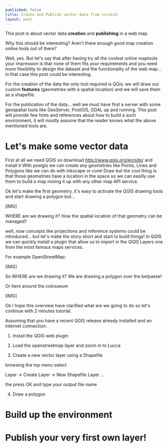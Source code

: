 ```yaml
---
published: false
title: Create and Publish vector data from scratch
layout: post
---
```

This post is about vector data **creation** and **publishing** in a web map.

Why this should be interesting? Aren't there enough good map creation online tools out of there?

Well, yes. But let's say that after having try all the coolest online maptools your impression is that none of them fits your requirements and you need more flexibility to design the dataset and the functionality of the web map... in that case this post could be interesting.

For the creation of the data the only tool required is QGis: we will draw our custom **features** (geometries with a spatial location) and we will save them as a shapefile.

For the publication of the data... well we must have first a server with some geospatial tools like GeoServer, PostGIS, GDAL up and running. This post will provide few hints and references about how to build a such environment, it will mostly assume that the reader knows what the above mentioned tools are.

# Let's make some vector data

First at all we need QGIS so download http://www.qgis.org/en/site/ and install it
With postgis we can create any geometries like Points, Lines and Polygons like we can do with Inkscape or corel Draw but the cool thing is that those geometries have a location in the space so we can easilly use them to build a map mixing it up with any other map API service.

Ok let's make the first geometry, it's easy to activate the QGIS drawing tools and start drawing a polygon but... 


[IMG]



WHERE are we drawing it? How the spatial location of that geometry can be managed?

well, now concepts like projections and reference systems could be introduced... but let's make the story short and start to build things! 
In QGIS we can quickly install a plugin that allow us to import in the QGIS Layers one from the most famous maps services.

For example OpenStreetMap:


[IMG]



So WHERE are we drawing it? We are drawing a polygon over the belpaese!


Or here around the colosseum


[IMG]


Ok I hope this overview have clarified what are we going to do so let's continue with 2 minutes tutorial.

Assuming that you have a recent QGIS release already installed and an internet connection:


1) Install the QGIS web plugin

2) Load the openstreetmap layer and zoom in to Lucca

3) Create a new vector layer using a Shapefile 

browsing the top menu select 

Layer -> Create Layer -> New Shapefile Layer ...

the press OK and type your output file name

4) Draw a polygon


# Build up the environment

# Publish your very first own layer!